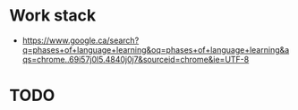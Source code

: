 # Work stack
* https://www.google.ca/search?q=phases+of+language+learning&oq=phases+of+language+learning&aqs=chrome..69i57j0l5.4840j0j7&sourceid=chrome&ie=UTF-8

# TODO
